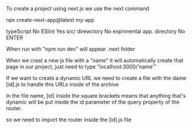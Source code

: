 To create a project using next.js we use the next command

npx create-next-app@latest my-app

typeScript No
ESlint Yes
src/ direwctory No
exprimental app. directory No
ENTER

When run with "npm run dev" will appear .next folder

When we creat a new js file with a "name" it will automatically create that page in our project, just need to type "localhost:3000/'name'"

If we want to create a dynamic URL we need to create a file with the dame [id].js to handle this URLs inside of the archive

In the file name, [id] inside the square brackets means that anything that's dynamic will be put inside the id parameter of the query property of the router.

so we need to import the router inside the [id].js file